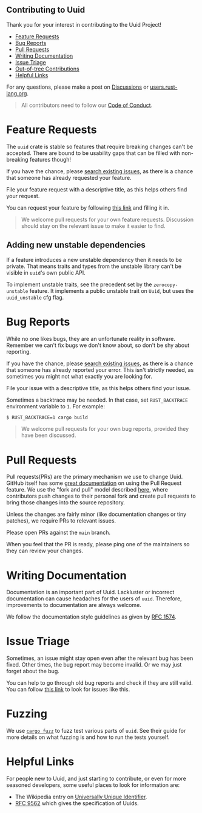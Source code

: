 Contributing to Uuid
---
[Contributing to Uuid]: #contributing-to-uuid

Thank you for your interest in contributing to the Uuid Project!

* [Feature Requests](#feature-requests)
* [Bug Reports](#bug-reports)
* [Pull Requests](#pull-requests)
* [Writing Documentation](#writing-documentation)
* [Issue Triage](#issue-triage)
* [Out-of-tree Contributions](#out-of-tree-contributions)
* [Helpful Links](#helpful-links)

For any questions, please make a post on [Discussions] or [users.rust-lang.org][u-r-l-o].

> All contributors need to follow our [Code of Conduct].

[Code of Conduct]: CODE_OF_CONDUCT.md

# Feature Requests
[Feature Requests]: #feature-requests

The `uuid` crate is stable so features that require breaking changes can't be
accepted. There are bound to be usability gaps that can be filled with non-breaking
features though!

If you have the chance, please [search existing issues], as there is a chance
that someone has already requested your feature.

File your feature request with a descriptive title, as this helps others find
your request.

You can request your feature by following [this link][Feature Request Link] and
filling it in. 

> We welcome pull requests for your own feature requests. Discussion should stay
on the relevant issue to make it easier to find.

## Adding new unstable dependencies

If a feature introduces a new unstable dependency then it needs to be private.
That means traits and types from the unstable library can't be visible in `uuid`'s
own public API.

To implement unstable traits, see the precedent set by the `zerocopy-unstable` feature.
It implements a public unstable trait on `Uuid`, but uses the `uuid_unstable` cfg flag.

[Feature Request Link]: https://github.com/uuid-rs/uuid/issues/new?template=Feature_request.md

# Bug Reports
[Bug Reports]: #bug-reports

While no one likes bugs, they are an unfortunate reality in software. Remember
we can't fix bugs we don't know about, so don't be shy about reporting.

If you have the chance, please [search existing issues], as there is a chance
that someone has already reported your error. This isn't strictly needed, as
sometimes you might not what exactly you are looking for.

File your issue with a descriptive title, as this helps others find your issue.

Sometimes a backtrace may be needed. In that case, set `RUST_BACKTRACE`
environment variable to `1`. For example:

```bash
$ RUST_BACKTRACE=1 cargo build
```

> We welcome pull requests for your own bug reports, provided they have been
discussed.

# Pull Requests
[Pull Requests]: #pull-requests

Pull requests(PRs) are the primary mechanism we use to change Uuid. GitHub itself
has some [great documentation] on using the Pull Request feature. We use the
"fork and pull" model described [here][fnp], where contributors push changes to
their personal fork and create pull requests to bring those changes into the
source repository.

Unless the changes are fairly minor (like documentation changes or tiny
patches), we require PRs to relevant issues.

Please open PRs against the `main` branch.

When you feel that the PR is ready, please ping one of the maintainers so
they can review your changes.

[great documentation]: https://help.github.com/articles/about-pull-requests/
[fnp]: https://help.github.com/articles/about-collaborative-development-models/

# Writing Documentation
[Writing Documentation]: #writing-documentation

Documentation is an important part of Uuid. Lackluster or incorrect
documentation can cause headaches for the users of `uuid`. Therefore,
improvements to documentation are always welcome.

We follow the documentation style guidelines as given by [RFC 1574].

[RFC 1574]: https://github.com/rust-lang/rfcs/blob/main/text/1574-more-api-documentation-conventions.md#appendix-a-full-conventions-text

# Issue Triage
[Issue Triage]: #issue-triage

Sometimes, an issue might stay open even after the relevant bug has been fixed.
Other times, the bug report may become invalid. Or we may just forget about the
bug.

You can help to go through old bug reports and check if they are still valid.
You can follow [this link][lrus] to look for issues like this.

[lrus]: https://github.com/uuid-rs/uuid/issues?q=is%3Aissue+is%3Aopen+sort%3Aupdated-asc

# Fuzzing
We use [`cargo fuzz`] to fuzz test various parts of `uuid`. See their guide
for more details on what fuzzing is and how to run the tests yourself.

# Helpful Links
[Helpful Links]: #helpful-links

For people new to Uuid, and just starting to contribute, or even for more
seasoned developers, some useful places to look for information are:

* The Wikipedia entry on [Universally Unique Identifier][wiki-uuid].
* [RFC 9562][rfc-uuid] which gives the specification of Uuids.

[wiki-uuid]: https://en.wikipedia.org/wiki/Universally_unique_identifier
[rfc-uuid]: https://www.ietf.org/rfc/rfc9562.html

[u-r-l-o]: https://users.rust-lang.org
[Discussions]: https://github.com/uuid-rs/uuid/discussions
[search existing issues]: https://github.com/uuid-rs/uuid/search?q=&type=Issues&utf8=%E2%9C%93
[`cargo fuzz`]: https://rust-fuzz.github.io/book/cargo-fuzz.html
